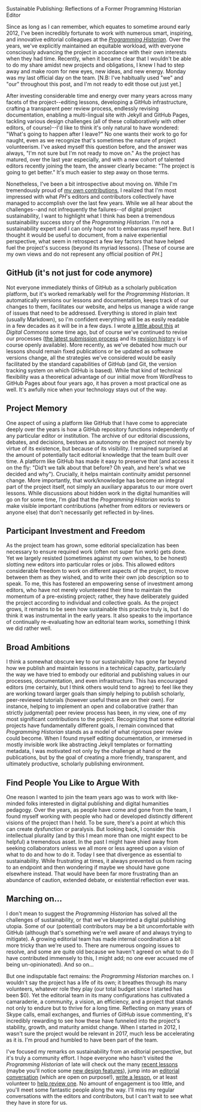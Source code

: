 Sustainable Publishing:
Reflections of a Former Programming Historian Editor

Since as long as I can remember, which equates to sometime around early 2012, I've been incredibly fortunate to work with numerous smart, inspiring, and innovative editorial colleagues at the [_Programming Historian_](http://programminghistorian.org). Over the years, we've explicitly maintained an equitable workload, with everyone consciously advancing the project in accordance with their own interests when they had time. Recently, when it became clear that I wouldn't be able to do my share amidst new projects and obligations, I knew I had to step away and make room for new eyes, new ideas, and new energy. Monday was my last official day on the team. [N.B: I've habitually used "we" and "our" throughout this post, and I'm not ready to edit those out just yet.]

After investing considerable time and energy over many years across many facets of the project--editing lessons, developing a GitHub infrastructure, crafting a transparent peer review process, endlessly revising documentation, enabling a multi-lingual site with Jekyll and GitHub Pages, tackling various design challenges (all of these collaboratively with other editors, of course)--I'd like to think it's only natural to have wondered: "What's going to happen after I leave?" No one wants their work to go for naught, even as we recognize that's sometimes the nature of project volunteerism. I've asked myself this question before, and the answer was always, "I'm not sure but I'm not ready to move on." As the project has matured, over the last year especially, and with a new cohort of talented editors recently joining the team, the answer clearly became: "The project is going to get better." It's much easier to step away on those terms.

Nonetheless, I've been a bit introspective about moving on. While I'm tremendously proud of [my own contributions](https://github.com/programminghistorian/jekyll/commits?author=fredgibbs), I realized that I'm most impressed with what _PH_'s editors and contributors collectively have managed to accomplish over the last few years. While we all hear about the challenges--and not infrequently the failures--of digital project sustainability, I want to highlight what I think has been a tremendous sustainability success story of the _Programming Historian_. I'm not a sustainability expert and I can only hope not to embarrass myself here. But I thought it would be useful to document, from a naive experiential perspective, what seem in retrospect a few key factors that have helped fuel the project's success (beyond its myriad lessons). [These of course are my own views and do not represent any official position of _PH_.]

## GitHub (it's not just for code anymore)
Not everyone immediately thinks of GitHub as a scholarly publication platform, but it's worked remarkably well for the _Programming Historian_. It automatically versions our lessons and documentation, keeps track of our changes to them, facilitates our website, and helps us manage a wide range of issues that need to be addressed. Everything is stored in plain text (usually Markdown), so I'm confident everything will be as easily readable in a few decades as it will be in a few days. I wrote [a little about this](http://dhcommons.org/journal/issue-1/editorial-sustainability-and-open-peer-review-programming-historian) at _Digital Commons_ some time ago, but of course we've continued to revise our processes ([the latest submission process](https://programminghistorian.org/editor-guidelines) and its [revision history](https://github.com/programminghistorian/jekyll/commits/gh-pages/editor-guidelines.md) is of course openly available). More recently, as we've debated how much our lessons should remain fixed publications or be updated as software versions change, all the strategies we've considered would be easily facilitated by the standard capabilities of GitHub (and Git, the version tracking system on which GitHub is based). While that kind of technical flexibility was a theoretical advantage of our initial move from WordPress to GitHub Pages about four years ago, it has proven a most practical one as well. It's awfully nice when your technology stays out of the way.

## Project Memory
One aspect of using a platform like GitHub that I have come to appreciate deeply over the years is how a GitHub repository functions independently of any particular editor or institution. The archive of our editorial discussions, debates, and decisions, bestows an autonomy on the project not merely by virtue of its existence, but because of its visibility. I remained surprised at the amount of potentially tacit editorial knowledge that the team built over time. A platform like GitHub has made it easy to preserve that (and access it on the fly: "Did't we talk about that before? Oh yeah, and here's what we decided and why"). Crucially, it helps maintain continuity amidst personnel change. More importantly, that work/knowledge has become an integral part of the project itself, not simply an auxiliary apparatus to our more overt lessons. While discussions about hidden work in the digital humanities will go on for some time, I'm glad that the _Programming Historian_ works to make visible important contributions (whether from editors or reviewers or anyone else) that don't necessarily get reflected in by-lines.

## Participant Investment and Freedom
As the project team has grown, some editorial specialization has been necessary to ensure required work (often not super fun work) gets done. Yet we largely resisted (sometimes against my own wishes, to be honest) slotting new editors into particular roles or jobs. This allowed editors considerable freedom to work on different aspects of the project, to move between them as they wished, and to write their own job description so to speak. To me, this has fostered an empowering sense of investment among editors, who have not merely volunteered their time to maintain the momentum of a pre-existing project; rather, they have deliberately guided the project according to individual and collective goals. As the project grows, it remains to be seen how sustainable this practice truly is, but I do think it was instrumental in the early years. It also speaks to the importance of continually re-evaluating how an editorial team works, something I think we did rather well.

## Broad Ambitions
I think a somewhat obscure key to our sustainability has gone far beyond how we publish and maintain lessons in a technical capacity, particularly the way we have tried to embody our editorial and publishing values in our processes, documentation, and even infrastructure. This has  encouraged editors (me certainly, but I think others would tend to agree) to feel like they are working toward larger goals than simply helping to publish scholarly, peer-reviewed tutorials (however useful these are on their own). For instance, helping to implement an open and collaborative (rather than strictly judgmental) peer review process has been, in my view, one of my most significant contributions to the project. Recognizing that some editorial projects have fundamentally different goals, I remain convinced that _Programming Historian_ stands as a model of what rigorous peer review could become. When I found myself editing documentation, or immersed in mostly invisible work like abstracting Jekyll templates or formatting metadata, I was motivated not only by the challenge at hand or the publications, but by the goal of creating a more friendly, transparent, and ultimately productive, scholarly publishing environment.

## Find People You Like to Argue With
One reason I wanted to join the team years ago was to work with like-minded folks interested in digital publishing and digital humanities pedagogy. Over the years, as people have come and gone from the team, I found myself working with people who had or developed distinctly different visions of the project than I held. To be sure, there's a point at which this can create dysfunction or paralysis. But looking back, I consider this intellectual plurality (and by this I mean more than one might expect to be helpful) a tremendous asset. In the past I might have shied away from seeking collaborators unless we all more or less agreed upon a vision of what to do and how to do it. Today I see that divergence as essential to sustainability. While frustrating at times, it always prevented us from racing to an endpoint and then wondering if maybe we should have gone elsewhere instead. That would have been far more frustrating than an abundance of caution, extended debate, or existential reflection ever was.

## Marching on...
I don't mean to suggest the _Programming Historian_ has solved all the challenges of sustainability, or that we've blueprinted a digital publishing utopia. Some of our (potential) contributors may be a bit uncomfortable with GitHub (although that's something we're well aware of and always trying to mitigate). A growing editorial team has made internal coordination a bit more tricky than we're used to. There are numerous ongoing issues to resolve, and some are quite old because we haven't agreed on what to do (I have contributed immensely to this, I might add; no one ever accused me of being un-opinionated). And so on...

But one indisputable fact remains: the _Programming Historian_ marches on. I wouldn't say the project has a life of its own; it breathes through its many volunteers, whatever role they play (our total budget since I started has been $0). Yet the editorial team in its many configurations has cultivated a camaraderie, a community, a vision, an efficiency, and a project that stands not only to endure but to thrive for a long time. Reflecting on many years of Skype calls, email exchanges, and flurries of GitHub issue commenting, it's incredibly rewarding to see how these have funneled into the project's stability, growth, and maturity amidst change. When I started in 2012, I wasn't sure the project would be relevant in 2017, much less be accelerating as it is. I'm proud and humbled to have been part of the team.

I've focused my remarks on sustainability from an editorial perspective, but it's truly a community effort. I hope everyone who hasn't visited the _Programming Historian_ of late will check out the many [recent lessons](http://programminghistorian.org/lessons) (maybe you'll notice some [new design features](https://programminghistorian.org/posts/new-lessons-page)), jump into an [editorial conversation](https://github.com/programminghistorian/jekyll/issues) (which are open on purpose!), [write a lesson](https://programminghistorian.org/author-guidelines), or at least volunteer to [help review one](https://programminghistorian.org/reviewer-guidelines). No amount of engagement is too little, and you'll meet some fantastic people along the way. I'll miss my regular conversations with the editors and contributors, but I can't wait to see what they have in store for us.
